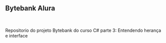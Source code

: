 <h2>Bytebank Alura</h2>
<br>
<p>Repositorio do projeto Bytebank do curso C# parte 3: Entendendo herança e interface</p>
